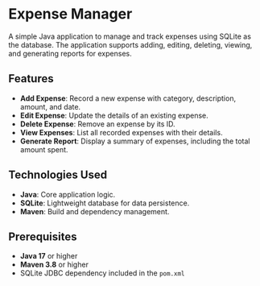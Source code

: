 # Expense Manager

A simple Java application to manage and track expenses using SQLite as the database. The application supports adding, editing, deleting, viewing, and generating reports for expenses.

## Features

- **Add Expense**: Record a new expense with category, description, amount, and date.
- **Edit Expense**: Update the details of an existing expense.
- **Delete Expense**: Remove an expense by its ID.
- **View Expenses**: List all recorded expenses with their details.
- **Generate Report**: Display a summary of expenses, including the total amount spent.

## Technologies Used

- **Java**: Core application logic.
- **SQLite**: Lightweight database for data persistence.
- **Maven**: Build and dependency management.

## Prerequisites

- **Java 17** or higher
- **Maven 3.8** or higher
- SQLite JDBC dependency included in the `pom.xml`
